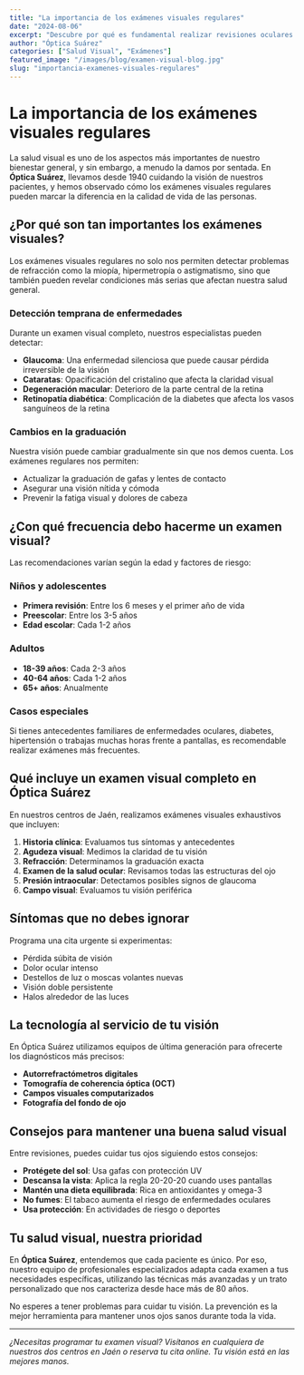 ```yaml
---
title: "La importancia de los exámenes visuales regulares"
date: "2024-08-06"
excerpt: "Descubre por qué es fundamental realizar revisiones oculares periódicas para mantener una salud visual óptima."
author: "Óptica Suárez"
categories: ["Salud Visual", "Exámenes"]
featured_image: "/images/blog/examen-visual-blog.jpg"
slug: "importancia-examenes-visuales-regulares"
---
```


# La importancia de los exámenes visuales regulares

La salud visual es uno de los aspectos más importantes de nuestro bienestar general, y sin embargo, a menudo la damos por sentada. En **Óptica Suárez**, llevamos desde 1940 cuidando la visión de nuestros pacientes, y hemos observado cómo los exámenes visuales regulares pueden marcar la diferencia en la calidad de vida de las personas.

## ¿Por qué son tan importantes los exámenes visuales?

Los exámenes visuales regulares no solo nos permiten detectar problemas de refracción como la miopía, hipermetropía o astigmatismo, sino que también pueden revelar condiciones más serias que afectan nuestra salud general.

### Detección temprana de enfermedades

Durante un examen visual completo, nuestros especialistas pueden detectar:

- **Glaucoma**: Una enfermedad silenciosa que puede causar pérdida irreversible de la visión
- **Cataratas**: Opacificación del cristalino que afecta la claridad visual
- **Degeneración macular**: Deterioro de la parte central de la retina
- **Retinopatía diabética**: Complicación de la diabetes que afecta los vasos sanguíneos de la retina

### Cambios en la graduación

Nuestra visión puede cambiar gradualmente sin que nos demos cuenta. Los exámenes regulares nos permiten:

- Actualizar la graduación de gafas y lentes de contacto
- Asegurar una visión nítida y cómoda
- Prevenir la fatiga visual y dolores de cabeza

## ¿Con qué frecuencia debo hacerme un examen visual?

Las recomendaciones varían según la edad y factores de riesgo:

### Niños y adolescentes
- **Primera revisión**: Entre los 6 meses y el primer año de vida
- **Preescolar**: Entre los 3-5 años
- **Edad escolar**: Cada 1-2 años

### Adultos
- **18-39 años**: Cada 2-3 años
- **40-64 años**: Cada 1-2 años
- **65+ años**: Anualmente

### Casos especiales
Si tienes antecedentes familiares de enfermedades oculares, diabetes, hipertensión o trabajas muchas horas frente a pantallas, es recomendable realizar exámenes más frecuentes.

## Qué incluye un examen visual completo en Óptica Suárez

En nuestros centros de Jaén, realizamos exámenes visuales exhaustivos que incluyen:

1. **Historia clínica**: Evaluamos tus síntomas y antecedentes
2. **Agudeza visual**: Medimos la claridad de tu visión
3. **Refracción**: Determinamos la graduación exacta
4. **Examen de la salud ocular**: Revisamos todas las estructuras del ojo
5. **Presión intraocular**: Detectamos posibles signos de glaucoma
6. **Campo visual**: Evaluamos tu visión periférica

## Síntomas que no debes ignorar

Programa una cita urgente si experimentas:

- Pérdida súbita de visión
- Dolor ocular intenso
- Destellos de luz o moscas volantes nuevas
- Visión doble persistente
- Halos alrededor de las luces

## La tecnología al servicio de tu visión

En Óptica Suárez utilizamos equipos de última generación para ofrecerte los diagnósticos más precisos:

- **Autorrefractómetros digitales**
- **Tomografía de coherencia óptica (OCT)**
- **Campos visuales computarizados**
- **Fotografía del fondo de ojo**

## Consejos para mantener una buena salud visual

Entre revisiones, puedes cuidar tus ojos siguiendo estos consejos:

- **Protégete del sol**: Usa gafas con protección UV
- **Descansa la vista**: Aplica la regla 20-20-20 cuando uses pantallas
- **Mantén una dieta equilibrada**: Rica en antioxidantes y omega-3
- **No fumes**: El tabaco aumenta el riesgo de enfermedades oculares
- **Usa protección**: En actividades de riesgo o deportes

## Tu salud visual, nuestra prioridad

En **Óptica Suárez**, entendemos que cada paciente es único. Por eso, nuestro equipo de profesionales especializados adapta cada examen a tus necesidades específicas, utilizando las técnicas más avanzadas y un trato personalizado que nos caracteriza desde hace más de 80 años.

No esperes a tener problemas para cuidar tu visión. La prevención es la mejor herramienta para mantener unos ojos sanos durante toda la vida.

---

*¿Necesitas programar tu examen visual? Visítanos en cualquiera de nuestros dos centros en Jaén o reserva tu cita online. Tu visión está en las mejores manos.*